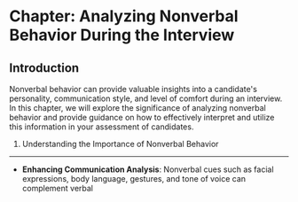 Chapter: Analyzing Nonverbal Behavior During the Interview
==========================================================

Introduction
------------

Nonverbal behavior can provide valuable insights into a candidate's personality, communication style, and level of comfort during an interview. In this chapter, we will explore the significance of analyzing nonverbal behavior and provide guidance on how to effectively interpret and utilize this information in your assessment of candidates.

1. Understanding the Importance of Nonverbal Behavior
-----------------------------------------------------

* **Enhancing Communication Analysis**: Nonverbal cues such as facial expressions, body language, gestures, and tone of voice can complement verbal

